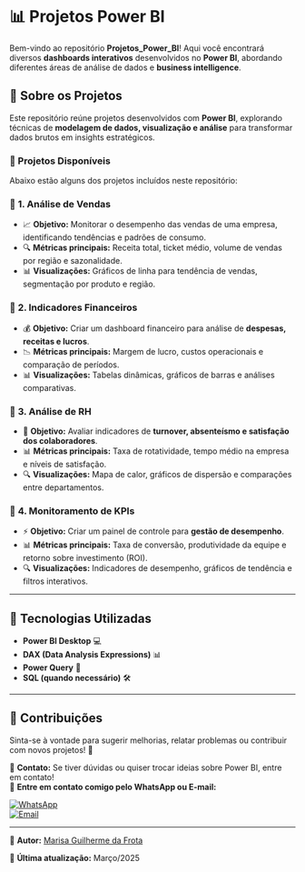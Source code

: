 # 📊 Projetos Power BI

Bem-vindo ao repositório **Projetos_Power_BI**! Aqui você encontrará diversos **dashboards interativos** desenvolvidos no **Power BI**, 
abordando diferentes áreas de análise de dados e **business intelligence**.

## 🚀 Sobre os Projetos
Este repositório reúne projetos desenvolvidos com **Power BI**, explorando técnicas de **modelagem de dados, visualização e análise** para
transformar dados brutos em insights estratégicos.

### **🔹 Projetos Disponíveis**
Abaixo estão alguns dos projetos incluídos neste repositório:

### 📌 **1. Análise de Vendas**
- 📈 **Objetivo:** Monitorar o desempenho das vendas de uma empresa, identificando tendências e padrões de consumo.
- 🔍 **Métricas principais:** Receita total, ticket médio, volume de vendas por região e sazonalidade.
- 📊 **Visualizações:** Gráficos de linha para tendência de vendas, segmentação por produto e região.

### 📌 **2. Indicadores Financeiros**
- 💰 **Objetivo:** Criar um dashboard financeiro para análise de **despesas, receitas e lucros**.
- 📉 **Métricas principais:** Margem de lucro, custos operacionais e comparação de períodos.
- 📊 **Visualizações:** Tabelas dinâmicas, gráficos de barras e análises comparativas.

### 📌 **3. Análise de RH**
- 🏢 **Objetivo:** Avaliar indicadores de **turnover, absenteísmo e satisfação dos colaboradores**.
- 📊 **Métricas principais:** Taxa de rotatividade, tempo médio na empresa e níveis de satisfação.
- 🔍 **Visualizações:** Mapa de calor, gráficos de dispersão e comparações entre departamentos.

### 📌 **4. Monitoramento de KPIs**
- ⚡ **Objetivo:** Criar um painel de controle para **gestão de desempenho**.
- 📊 **Métricas principais:** Taxa de conversão, produtividade da equipe e retorno sobre investimento (ROI).
- 🔍 **Visualizações:** Indicadores de desempenho, gráficos de tendência e filtros interativos.

---

## 🎯 Tecnologias Utilizadas
- **Power BI Desktop** 💻
- **DAX (Data Analysis Expressions)** 📊
- **Power Query** 🔄
- **SQL (quando necessário)** 🛠️

---

## 🤝 Contribuições
Sinta-se à vontade para sugerir melhorias, relatar problemas ou contribuir com novos projetos! 🚀

📩 **Contato:** Se tiver dúvidas ou quiser trocar ideias sobre Power BI, entre em contato!  
📩 **Entre em contato comigo pelo WhatsApp ou E-mail:**  

[![WhatsApp](https://img.shields.io/badge/WhatsApp-25D366?style=for-the-badge&logo=whatsapp&logoColor=white)](https://wa.me/(88)993838060)  
[![Email](https://img.shields.io/badge/Email-D14836?style=for-the-badge&logo=gmail&logoColor=white)](mailto:marisa.gfrota@gmail.com)

---

📌 **Autor:** [Marisa Guilherme da Frota](https://github.com/Marisagf)  

📅 **Última atualização:** Março/2025
